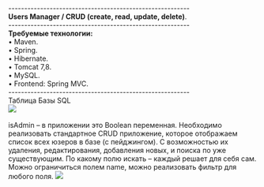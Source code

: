 ---------------------------------------------------------<br>
<b>Users Manager / CRUD (create, read, update, delete)</b>.<br>
---------------------------------------------------------<br>
<b>Требуемые технологии:</b><br>
• Maven.<br>
• Spring.<br>
• Hibernate.<br>
• Tomcat 7,8.<br>
• MySQL.<br>
• Frontend: Spring MVC.<br>
---------------------------------------------------------<br>
Таблица Базы SQL<br>
<img src="http://i.imgur.com/gNvkuka.png" ><br><br>
isAdmin – в приложении это Boolean переменная.
Необходимо реализовать стандартное CRUD приложение, которое отображаем список всех юзеров в базе (с пейджингом). С возможностью их удаления, редактирования, добавления новых, и поиска по уже существующим.
По какому полю искать – каждый решает для себя сам. Можно ограничиться полем name, можно реализовать фильтр для любого поля.
<img src="http://i.imgur.com/1av87WY.png">

